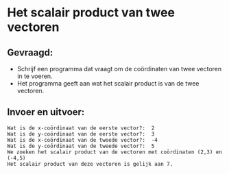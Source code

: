 # Het scalair product van twee vectoren


## Gevraagd:

* Schrijf een programma dat vraagt om de coördinaten van twee vectoren in te voeren.
* Het programma geeft aan wat het scalair product is van de twee vectoren.

## Invoer en uitvoer:
```
Wat is de x-coördinaat van de eerste vector?:  2
Wat is de y-coördinaat van de eerste vector?:  3
Wat is de x-coördinaat van de tweede vector?:  -4
Wat is de y-coördinaat van de tweede vector?:  5
We zoeken het scalair product van de vectoren met coördinaten (2,3) en (-4,5)
Het scalair product van deze vectoren is gelijk aan 7.

```
